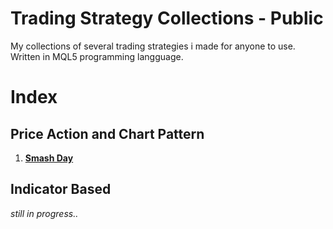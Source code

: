 # Trading Strategy Collections - Public
My collections of several trading strategies i made for anyone to use. Written in MQL5 programming langguage.

# Index
## Price Action and Chart Pattern
1. [__Smash Day__](https://github.com/handiko/TradingStrategy-Public/tree/main/Price%20Action%20and%20Chart%20Pattern/Smash%20Day)

## Indicator Based

_still in progress.._
